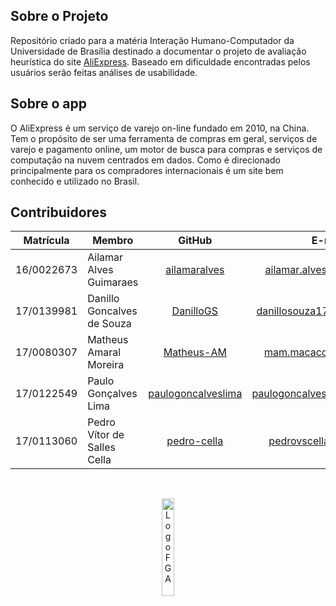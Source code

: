 <!-- <p align="center">
  <img src="https://timeline.canaltech.com.br/342808.700/aliexpress-como-comprar-produtos-do-brasil-na-plataforma.jpg" alt="Logo AliExpress" width="50%"/>
</p> -->


## Sobre o Projeto

Repositório criado para a matéria Interação Humano-Computador da Universidade de Brasília destinado a documentar o 
projeto de avaliação heurística do site [AliExpress](https://pt.aliexpress.com/?spm=a2g0o.home.1000002.1.1b8f1c911mlhDJ).
Baseado em dificuldade encontradas pelos usuários serão feitas análises de usabilidade.

## Sobre o app

O AliExpress é um serviço de varejo on-line fundado em 2010, na China. Tem o propósito de ser uma ferramenta de compras em geral,
serviços de varejo e pagamento online, um motor de busca para compras e serviços de computação na nuvem centrados em dados.
Como é direcionado principalmente para os compradores internacionais é um site bem conhecido e utilizado no Brasil.

## Contribuidores

Matrícula| Membro | GitHub | E-mail 
 :-----: | ------ | :----: | :----: 
16/0022673 | Ailamar Alves Guimaraes| [ailamaralves](https://github.com/ailamaralves) | ailamar.alvesg@gmail.com 
17/0139981 | Danillo Goncalves de Souza | [DanilloGS](https://github.com/DanilloGS) | danillosouza1704@gmail.com 
17/0080307 | Matheus Amaral Moreira | [Matheus-AM](https://github.com/Matheus-AM) | mam.macacod@gmail.com 
17/0122549 | Paulo Gonçalves Lima | [paulogoncalveslima](https://github.com/PauloGoncalvesLima) | paulogoncalves436@gmail.com 
17/0113060 | Pedro Vítor de Salles Cella | [pedro-cella](https://github.com/pedro-cella) | pedrovscella@gmail.com

  
<br/>
<p align="center">
  <img src="https://encrypted-tbn0.gstatic.com/images?q=tbn%3AANd9GcR9G9g2bHc1SWINdvV5RNx9YT_uOEHgjt-Kcg&usqp=CAU" alt="Logo FGA" width="20%"/>
</p>

